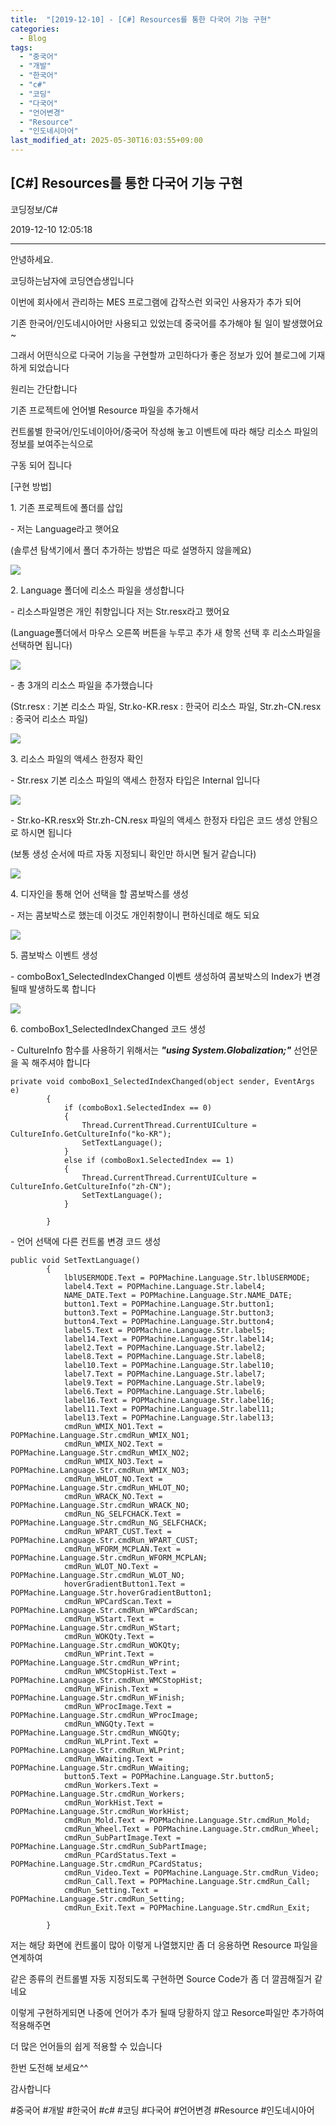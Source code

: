 ```yaml
---
title:  "[2019-12-10] - [C#] Resources를 통한 다국어 기능 구현"
categories:
  - Blog
tags:
  - "중국어"
  - "개발"
  - "한국어"
  - "c#"
  - "코딩"
  - "다국어"
  - "언어변경"
  - "Resource"
  - "인도네시아어"
last_modified_at: 2025-05-30T16:03:55+09:00
---
```


## [C#] Resources를 통한 다국어 기능 구현

코딩정보/C#

2019-12-10 12:05:18

* * *

안녕하세요.

코딩하는남자에 코딩연습생입니다

이번에 회사에서 관리하는 MES 프로그램에 갑작스런 외국인 사용자가 추가 되어

기존 한국어/인도네시아어만 사용되고 있었는데 중국어를 추가해야 될 일이 발생했어요~

그래서 어떤식으로 다국어 기능을 구현할까 고민하다가 좋은 정보가 있어 블로그에 기재하게 되었습니다

원리는 간단합니다

기존 프로젝트에 언어별 Resource 파일을 추가해서

컨트롤별 한국어/인도네이아어/중국어 작성해 놓고 이벤트에 따라 해당 리소스 파일의 정보를 보여주는식으로

구동 되어 집니다

[구현 방법]

1\. 기존 프로젝트에 폴더를 삽입

\- 저는 Language라고 햇어요

(솔루션 탐색기에서 폴더 추가하는 방법은 따로 설명하지 않을께요)

![](/assets/images/c_resources를_통한_다국어_기능_구현/img.jpg)

2\. Language 폴더에 리소스 파일을 생성합니다

\- 리소스파일명은 개인 취향입니다 저는 Str.resx라고 했어요

(Language폴더에서 마우스 오른쪽 버튼을 누루고 추가 새 항목 선택 후 리소스파일을 선택하면 됩니다)

![](/assets/images/c_resources를_통한_다국어_기능_구현/img_1.jpg)

\- 총 3개의 리소스 파일을 추가했습니다

(Str.resx : 기본 리소스 파일, Str.ko-KR.resx : 한국어 리소스 파일, Str.zh-CN.resx : 중국어 리소스
파일)

![](/assets/images/c_resources를_통한_다국어_기능_구현/img_2.jpg)

3\. 리소스 파일의 액세스 한정자 확인

\- Str.resx 기본 리소스 파일의 액세스 한정자 타입은 Internal 입니다

![](/assets/images/c_resources를_통한_다국어_기능_구현/img_3.jpg)

\- Str.ko-KR.resx와 Str.zh-CN.resx 파일의 액세스 한정자 타입은 코드 생성 안됨으로 하시면 됩니다

(보통 생성 순서에 따르 자동 지정되니 확인만 하시면 될거 같습니다)

![](/assets/images/c_resources를_통한_다국어_기능_구현/img_4.jpg)

4\. 디자인을 통해 언어 선택을 할 콤보박스를 생성

\- 저는 콤보박스로 했는데 이것도 개인취향이니 편하신데로 해도 되요

![](/assets/images/c_resources를_통한_다국어_기능_구현/img_5.jpg)

5\. 콤보박스 이벤트 생성

\- comboBox1_SelectedIndexChanged 이벤트 생성하여 콤보박스의 Index가 변경될때 발생하도록 합니다

![](/assets/images/c_resources를_통한_다국어_기능_구현/img_6.jpg)

6\. comboBox1_SelectedIndexChanged 코드 생성

\- CultureInfo 함수를 사용하기 위해서는 _**"using System.Globalization;"**_ 선언문을 꼭 해주셔야
합니다

    
    
    private void comboBox1_SelectedIndexChanged(object sender, EventArgs e)
            {
                if (comboBox1.SelectedIndex == 0)
                {
                    Thread.CurrentThread.CurrentUICulture = CultureInfo.GetCultureInfo("ko-KR");
                    SetTextLanguage();
                }
                else if (comboBox1.SelectedIndex == 1)
                {
                    Thread.CurrentThread.CurrentUICulture = CultureInfo.GetCultureInfo("zh-CN");
                    SetTextLanguage();
                }
    
            }

\- 언어 선택에 다른 컨트롤 변경 코드 생성

    
    
    public void SetTextLanguage()
            {
                lblUSERMODE.Text = POPMachine.Language.Str.lblUSERMODE;
                label4.Text = POPMachine.Language.Str.label4;
                NAME_DATE.Text = POPMachine.Language.Str.NAME_DATE;
                button1.Text = POPMachine.Language.Str.button1;
                button3.Text = POPMachine.Language.Str.button3;
                button4.Text = POPMachine.Language.Str.button4;
                label5.Text = POPMachine.Language.Str.label5;
                label14.Text = POPMachine.Language.Str.label14;
                label2.Text = POPMachine.Language.Str.label2;
                label8.Text = POPMachine.Language.Str.label8;
                label10.Text = POPMachine.Language.Str.label10;
                label7.Text = POPMachine.Language.Str.label7;
                label9.Text = POPMachine.Language.Str.label9;
                label6.Text = POPMachine.Language.Str.label6;
                label16.Text = POPMachine.Language.Str.label16;
                label11.Text = POPMachine.Language.Str.label11;
                label13.Text = POPMachine.Language.Str.label13;
                cmdRun_WMIX_NO1.Text = POPMachine.Language.Str.cmdRun_WMIX_NO1;
                cmdRun_WMIX_NO2.Text = POPMachine.Language.Str.cmdRun_WMIX_NO2;
                cmdRun_WMIX_NO3.Text = POPMachine.Language.Str.cmdRun_WMIX_NO3;
                cmdRun_WHLOT_NO.Text = POPMachine.Language.Str.cmdRun_WHLOT_NO;
                cmdRun_WRACK_NO.Text = POPMachine.Language.Str.cmdRun_WRACK_NO;
                cmdRun_NG_SELFCHACK.Text = POPMachine.Language.Str.cmdRun_NG_SELFCHACK;
                cmdRun_WPART_CUST.Text = POPMachine.Language.Str.cmdRun_WPART_CUST;
                cmdRun_WFORM_MCPLAN.Text = POPMachine.Language.Str.cmdRun_WFORM_MCPLAN;
                cmdRun_WLOT_NO.Text = POPMachine.Language.Str.cmdRun_WLOT_NO;
                hoverGradientButton1.Text = POPMachine.Language.Str.hoverGradientButton1;
                cmdRun_WPCardScan.Text = POPMachine.Language.Str.cmdRun_WPCardScan;
                cmdRun_WStart.Text = POPMachine.Language.Str.cmdRun_WStart;
                cmdRun_WOKQty.Text = POPMachine.Language.Str.cmdRun_WOKQty;
                cmdRun_WPrint.Text = POPMachine.Language.Str.cmdRun_WPrint;
                cmdRun_WMCStopHist.Text = POPMachine.Language.Str.cmdRun_WMCStopHist;
                cmdRun_WFinish.Text = POPMachine.Language.Str.cmdRun_WFinish;
                cmdRun_WProcImage.Text = POPMachine.Language.Str.cmdRun_WProcImage;
                cmdRun_WNGQty.Text = POPMachine.Language.Str.cmdRun_WNGQty;
                cmdRun_WLPrint.Text = POPMachine.Language.Str.cmdRun_WLPrint;
                cmdRun_WWaiting.Text = POPMachine.Language.Str.cmdRun_WWaiting;
                button5.Text = POPMachine.Language.Str.button5;
                cmdRun_Workers.Text = POPMachine.Language.Str.cmdRun_Workers;
                cmdRun_WorkHist.Text = POPMachine.Language.Str.cmdRun_WorkHist;
                cmdRun_Mold.Text = POPMachine.Language.Str.cmdRun_Mold;
                cmdRun_Wheel.Text = POPMachine.Language.Str.cmdRun_Wheel;
                cmdRun_SubPartImage.Text = POPMachine.Language.Str.cmdRun_SubPartImage;
                cmdRun_PCardStatus.Text = POPMachine.Language.Str.cmdRun_PCardStatus;
                cmdRun_Video.Text = POPMachine.Language.Str.cmdRun_Video;
                cmdRun_Call.Text = POPMachine.Language.Str.cmdRun_Call;
                cmdRun_Setting.Text = POPMachine.Language.Str.cmdRun_Setting;
                cmdRun_Exit.Text = POPMachine.Language.Str.cmdRun_Exit;
    
            }

저는 해당 화면에 컨트롤이 많아 이렇게 나열했지만 좀 더 응용하면 Resource 파일을 연계하여

같은 종류의 컨트롤별 자동 지정되도록 구현하면 Source Code가 좀 더 깔끔해질거 같네요

이렇게 구현하게되면 나중에 언어가 추가 될때 당황하지 않고 Resorce파일만 추가하여 적용해주면

더 많은 언어들의 쉽게 적용할 수 있습니다

한번 도전해 보세요^^

감사합니다

  

#중국어 #개발 #한국어 #c# #코딩 #다국어 #언어변경 #Resource #인도네시아어

